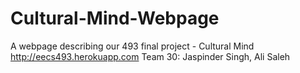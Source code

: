 # Cultural-Mind-Webpage
A webpage describing our 493 final project - Cultural Mind http://eecs493.herokuapp.com
Team 30: Jaspinder Singh, Ali Saleh 
